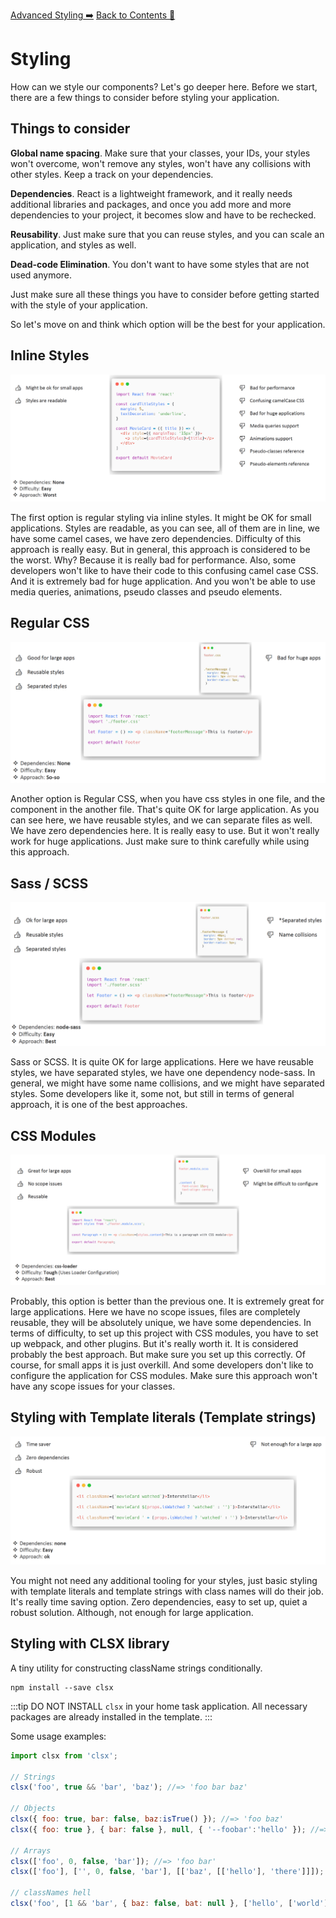 [Advanced Styling ➡️](advanced-styling.md)
[Back to Contents 📑](../../../README.md#module-2)

# Styling

How can we style our components?
Let's go deeper here.
Before we start, there are a few things to consider before styling your application.

## Things to consider

**Global name spacing**.
Make sure that your classes, your IDs, your styles won't overcome, won't remove any styles, won't have any collisions with other styles.
Keep a track on your dependencies.

**Dependencies**.
React is a lightweight framework, and it really needs additional libraries and packages, and once you add more and more dependencies to your project, it becomes slow and have to be rechecked.

**Reusability**.
Just make sure that you can reuse styles, and you can scale an application, and styles as well.

**Dead-code Elimination**.
You don't want to have some styles that are not used anymore.

Just make sure all these things you have to consider before getting started with the style of your application.

So let's move on and think which option will be the best for your application.

## Inline Styles

![Inline Styles](../images/inline-styles.png)

The first option is regular styling via inline styles.
It might be OK for small applications.
Styles are readable, as you can see, all of them are in line, we have some camel cases, we have zero dependencies.
Difficulty of this approach is really easy.
But in general, this approach is considered to be the worst.
Why?
Because it is really bad for performance.
Also, some developers won't like to have their code to this confusing camel case CSS.
And it is extremely bad for huge application.
And you won't be able to use media queries, animations, pseudo classes and pseudo elements.

## Regular CSS

![Regular CSS](../images/regular-css.png)

Another option is Regular CSS, when you have css styles in one file, and the component in the another file.
That's quite OK for large application.
As you can see here, we have reusable styles, and we can separate files as well.
We have zero dependencies here.
It is really easy to use.
But it won't really work for huge applications.
Just make sure to think carefully while using this approach.

## Sass / SCSS

![Sass / SCSS](../images/sass-scss.png)

Sass or SCSS.
It is quite OK for large applications.
Here we have reusable styles, we have separated styles, we have one dependency node-sass.
In general, we might have some name collisions, and we might have separated styles.
Some developers like it, some not, but still in terms of general approach, it is one of the best approaches.

## CSS Modules

![CSS Modules](../images/css-modules.png)

Probably, this option is better than the previous one.
It is extremely great for large applications.
Here we have no scope issues, files are completely reusable, they will be absolutely unique, we have some dependencies.
In terms of difficulty, to set up this project with CSS modules, you have to set up webpack, and other plugins.
But it's really worth it.
It is considered probably the best approach.
But make sure you set up this correctly.
Of course, for small apps it is just overkill. And some developers don't like to configure the application for CSS modules.
Make sure this approach won't have any scope issues for your classes.

## Styling with Template literals (Template strings)

![Template literals](../images/template-literals.png)

You might not need any additional tooling for your styles, just basic styling with template literals and template strings with class names will do their job.
It's really time saving option.
Zero dependencies, easy to set up, quiet a robust solution.
Although, not enough for large application.

## Styling with CLSX library

A tiny utility for constructing className strings conditionally.

```http request
npm install --save clsx
```

:::tip
DO NOT INSTALL `clsx` in your home task application. All necessary packages are already installed in the template.
:::

Some usage examples:

```js
import clsx from 'clsx';

// Strings
clsx('foo', true && 'bar', 'baz'); //=> 'foo bar baz'

// Objects
clsx({ foo: true, bar: false, baz:isTrue() }); //=> 'foo baz'
clsx({ foo: true }, { bar: false }, null, { '--foobar':'hello' }); //=> 'foo --foobar'

// Arrays
clsx(['foo', 0, false, 'bar']); //=> 'foo bar'
clsx(['foo'], ['', 0, false, 'bar'], [['baz', [['hello'], 'there']]]); //=> 'foo bar baz hello there'

// classNames hell
clsx('foo', [1 && 'bar', { baz: false, bat: null }, ['hello', ['world']]], 'name'); //=> 'foo bar hello world name'
```
